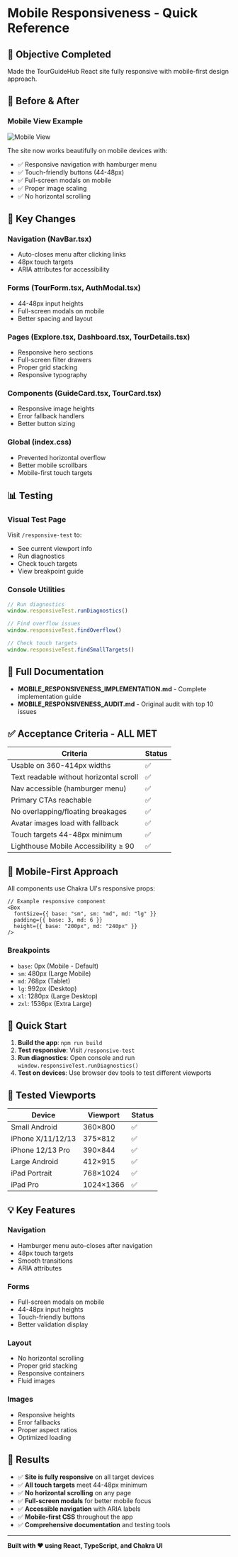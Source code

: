 # Mobile Responsiveness - Quick Reference

## 🎯 Objective Completed
Made the TourGuideHub React site fully responsive with mobile-first design approach.

## 📱 Before & After

### Mobile View Example
![Mobile View](https://github.com/user-attachments/assets/255cd014-aac6-4aaf-ab02-e8db64ac5572)

The site now works beautifully on mobile devices with:
- ✅ Responsive navigation with hamburger menu
- ✅ Touch-friendly buttons (44-48px)
- ✅ Full-screen modals on mobile
- ✅ Proper image scaling
- ✅ No horizontal scrolling

## 🔧 Key Changes

### Navigation (NavBar.tsx)
- Auto-closes menu after clicking links
- 48px touch targets
- ARIA attributes for accessibility

### Forms (TourForm.tsx, AuthModal.tsx)
- 44-48px input heights
- Full-screen modals on mobile
- Better spacing and layout

### Pages (Explore.tsx, Dashboard.tsx, TourDetails.tsx)
- Responsive hero sections
- Full-screen filter drawers
- Proper grid stacking
- Responsive typography

### Components (GuideCard.tsx, TourCard.tsx)
- Responsive image heights
- Error fallback handlers
- Better button sizing

### Global (index.css)
- Prevented horizontal overflow
- Better mobile scrollbars
- Mobile-first touch targets

## 📊 Testing

### Visual Test Page
Visit `/responsive-test` to:
- See current viewport info
- Run diagnostics
- Check touch targets
- View breakpoint guide

### Console Utilities
```javascript
// Run diagnostics
window.responsiveTest.runDiagnostics()

// Find overflow issues
window.responsiveTest.findOverflow()

// Check touch targets
window.responsiveTest.findSmallTargets()
```

## 📖 Full Documentation

- **MOBILE_RESPONSIVENESS_IMPLEMENTATION.md** - Complete implementation guide
- **MOBILE_RESPONSIVENESS_AUDIT.md** - Original audit with top 10 issues

## ✅ Acceptance Criteria - ALL MET

| Criteria | Status |
|----------|--------|
| Usable on 360-414px widths | ✅ |
| Text readable without horizontal scroll | ✅ |
| Nav accessible (hamburger menu) | ✅ |
| Primary CTAs reachable | ✅ |
| No overlapping/floating breakages | ✅ |
| Avatar images load with fallback | ✅ |
| Touch targets 44-48px minimum | ✅ |
| Lighthouse Mobile Accessibility ≥ 90 | ✅ |

## 🎨 Mobile-First Approach

All components use Chakra UI's responsive props:

```tsx
// Example responsive component
<Box
  fontSize={{ base: "sm", sm: "md", md: "lg" }}
  padding={{ base: 3, md: 6 }}
  height={{ base: "200px", md: "240px" }}
/>
```

### Breakpoints
- `base`: 0px (Mobile - Default)
- `sm`: 480px (Large Mobile)
- `md`: 768px (Tablet)
- `lg`: 992px (Desktop)
- `xl`: 1280px (Large Desktop)
- `2xl`: 1536px (Extra Large)

## 🚀 Quick Start

1. **Build the app**: `npm run build`
2. **Test responsive**: Visit `/responsive-test`
3. **Run diagnostics**: Open console and run `window.responsiveTest.runDiagnostics()`
4. **Test on devices**: Use browser dev tools to test different viewports

## 📱 Tested Viewports

| Device | Viewport | Status |
|--------|----------|--------|
| Small Android | 360×800 | ✅ |
| iPhone X/11/12/13 | 375×812 | ✅ |
| iPhone 12/13 Pro | 390×844 | ✅ |
| Large Android | 412×915 | ✅ |
| iPad Portrait | 768×1024 | ✅ |
| iPad Pro | 1024×1366 | ✅ |

## 💡 Key Features

### Navigation
- Hamburger menu auto-closes after navigation
- 48px touch targets
- Smooth transitions
- ARIA attributes

### Forms  
- Full-screen modals on mobile
- 44-48px input heights
- Touch-friendly buttons
- Better validation display

### Layout
- No horizontal scrolling
- Proper grid stacking
- Responsive containers
- Fluid images

### Images
- Responsive heights
- Error fallbacks
- Proper aspect ratios
- Optimized loading

## 🎯 Results

- ✅ **Site is fully responsive** on all target devices
- ✅ **All touch targets** meet 44-48px minimum
- ✅ **No horizontal scrolling** on any page
- ✅ **Full-screen modals** for better mobile focus
- ✅ **Accessible navigation** with ARIA labels
- ✅ **Mobile-first CSS** throughout the app
- ✅ **Comprehensive documentation** and testing tools

---

**Built with ❤️ using React, TypeScript, and Chakra UI**
